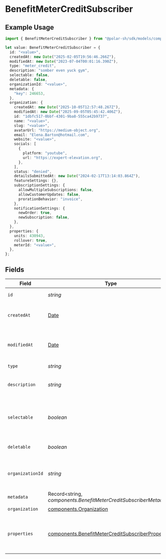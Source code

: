 # BenefitMeterCreditSubscriber

## Example Usage

```typescript
import { BenefitMeterCreditSubscriber } from "@polar-sh/sdk/models/components/benefitmetercreditsubscriber.js";

let value: BenefitMeterCreditSubscriber = {
  id: "<value>",
  createdAt: new Date("2025-02-05T19:56:46.266Z"),
  modifiedAt: new Date("2023-07-04T00:01:16.390Z"),
  type: "meter_credit",
  description: "somber even yuck gym",
  selectable: false,
  deletable: false,
  organizationId: "<value>",
  metadata: {
    "key": 246653,
  },
  organization: {
    createdAt: new Date("2025-10-05T12:57:48.267Z"),
    modifiedAt: new Date("2025-09-05T05:45:42.406Z"),
    id: "1dbfc517-0bbf-4301-9ba8-555ca42b9737",
    name: "<value>",
    slug: "<value>",
    avatarUrl: "https://medium-object.org",
    email: "Elena.Barton@hotmail.com",
    website: "<value>",
    socials: [
      {
        platform: "youtube",
        url: "https://expert-elevation.org",
      },
    ],
    status: "denied",
    detailsSubmittedAt: new Date("2024-02-17T13:14:03.864Z"),
    featureSettings: {},
    subscriptionSettings: {
      allowMultipleSubscriptions: false,
      allowCustomerUpdates: false,
      prorationBehavior: "invoice",
    },
    notificationSettings: {
      newOrder: true,
      newSubscription: false,
    },
  },
  properties: {
    units: 430943,
    rollover: true,
    meterId: "<value>",
  },
};
```

## Fields

| Field                                                                                                                  | Type                                                                                                                   | Required                                                                                                               | Description                                                                                                            |
| ---------------------------------------------------------------------------------------------------------------------- | ---------------------------------------------------------------------------------------------------------------------- | ---------------------------------------------------------------------------------------------------------------------- | ---------------------------------------------------------------------------------------------------------------------- |
| `id`                                                                                                                   | *string*                                                                                                               | :heavy_check_mark:                                                                                                     | The ID of the benefit.                                                                                                 |
| `createdAt`                                                                                                            | [Date](https://developer.mozilla.org/en-US/docs/Web/JavaScript/Reference/Global_Objects/Date)                          | :heavy_check_mark:                                                                                                     | Creation timestamp of the object.                                                                                      |
| `modifiedAt`                                                                                                           | [Date](https://developer.mozilla.org/en-US/docs/Web/JavaScript/Reference/Global_Objects/Date)                          | :heavy_check_mark:                                                                                                     | Last modification timestamp of the object.                                                                             |
| `type`                                                                                                                 | *string*                                                                                                               | :heavy_check_mark:                                                                                                     | N/A                                                                                                                    |
| `description`                                                                                                          | *string*                                                                                                               | :heavy_check_mark:                                                                                                     | The description of the benefit.                                                                                        |
| `selectable`                                                                                                           | *boolean*                                                                                                              | :heavy_check_mark:                                                                                                     | Whether the benefit is selectable when creating a product.                                                             |
| `deletable`                                                                                                            | *boolean*                                                                                                              | :heavy_check_mark:                                                                                                     | Whether the benefit is deletable.                                                                                      |
| `organizationId`                                                                                                       | *string*                                                                                                               | :heavy_check_mark:                                                                                                     | The ID of the organization owning the benefit.                                                                         |
| `metadata`                                                                                                             | Record<string, *components.BenefitMeterCreditSubscriberMetadata*>                                                      | :heavy_check_mark:                                                                                                     | N/A                                                                                                                    |
| `organization`                                                                                                         | [components.Organization](../../models/components/organization.md)                                                     | :heavy_check_mark:                                                                                                     | N/A                                                                                                                    |
| `properties`                                                                                                           | [components.BenefitMeterCreditSubscriberProperties](../../models/components/benefitmetercreditsubscriberproperties.md) | :heavy_check_mark:                                                                                                     | Properties available to subscribers for a benefit of type `meter_unit`.                                                |